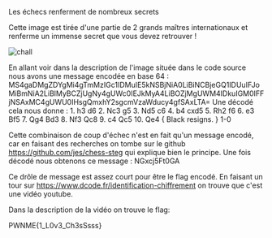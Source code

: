 Les échecs renferment de nombreux secrets

Cette image est tirée d'une partie de 2 grands maîtres internationaux et renferme un immense secret que vous devez retrouver !

![chall](https://user-images.githubusercontent.com/77735908/177059313-3935cccf-d5c9-4165-8e99-3bf8d627a57b.jpg)

En allant voir dans la description de l'image située dans le code source nous avons une message encodée en base 64 : MS4gaDMgZDYgMi4gTmMzIGc1IDMuIE5kNSBjNiA0LiBiNCBjeGQ1IDUuIFJoMiBmNiA2LiBlMyBCZjUgNy4gUWc0IEJkMyA4LiBOZjMgUWM4IDkuIGM0IFFjNSAxMC4gUWU0IHsgQmxhY2sgcmVzaWducy4gfSAxLTA=
Une décodé cela nous donne : 1. h3 d6 2. Nc3 g5 3. Nd5 c6 4. b4 cxd5 5. Rh2 f6 6. e3 Bf5 7. Qg4 Bd3 8. Nf3 Qc8 9. c4 Qc5 10. Qe4 { Black resigns. } 1-0

Cette combinaison de coup d'échec n'est en fait qu'un message encodé, car en faisant des recherches on tombe sur le github https://github.com/jes/chess-steg qui explique bien le principe. Une fois décodé nous obtenons ce message : NGxcj5Ft0GA

Ce drôle de message est assez court pour être le flag encodé. En faisant un tour sur https://www.dcode.fr/identification-chiffrement on trouve que c'est une vidéo youtube.

Dans la description de la vidéo on trouve le flag:

PWNME{1_L0v3_Ch3sSsss}
